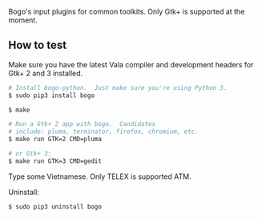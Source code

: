 Bogo's input plugins for common toolkits.  Only Gtk+ is supported at
the moment.

## How to test

Make sure you have the latest Vala compiler and development headers
for Gtk+ 2 and 3 installed.

```bash
# Install bogo-python.  Just make sure you're using Python 3.
$ sudo pip3 install bogo

$ make

# Run a Gtk+ 2 app with bogo.  Candidates
# include: pluma, terminator, firefox, chromium, etc.
$ make run GTK=2 CMD=pluma

# or Gtk+ 3:
$ make run GTK=3 CMD=gedit
```

Type some Vietnamese.  Only TELEX is supported ATM.

Uninstall:

```bash
$ sudo pip3 uninstall bogo
```
